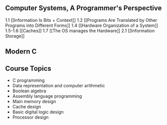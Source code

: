 ## Computer Systems, A Programmer's Perspective
1.1 [[Information Is Bits + Context]]
1.2 [[Programs Are Translated by Other Programs into Different Forms]]
1.4 [[Hardware Organization of a System]]
1.5-1.6 [[Caches]]
1.7 [[The OS manages the Hardware]]
2.1 [[Information Storage]]
## Modern C
## Course Topics
- C programming
- Data representation and computer arithmetic
- Boolean algebra
- Assembly language programming
- Main memory design
- Cache design
- Basic digital logic design
- Processor design